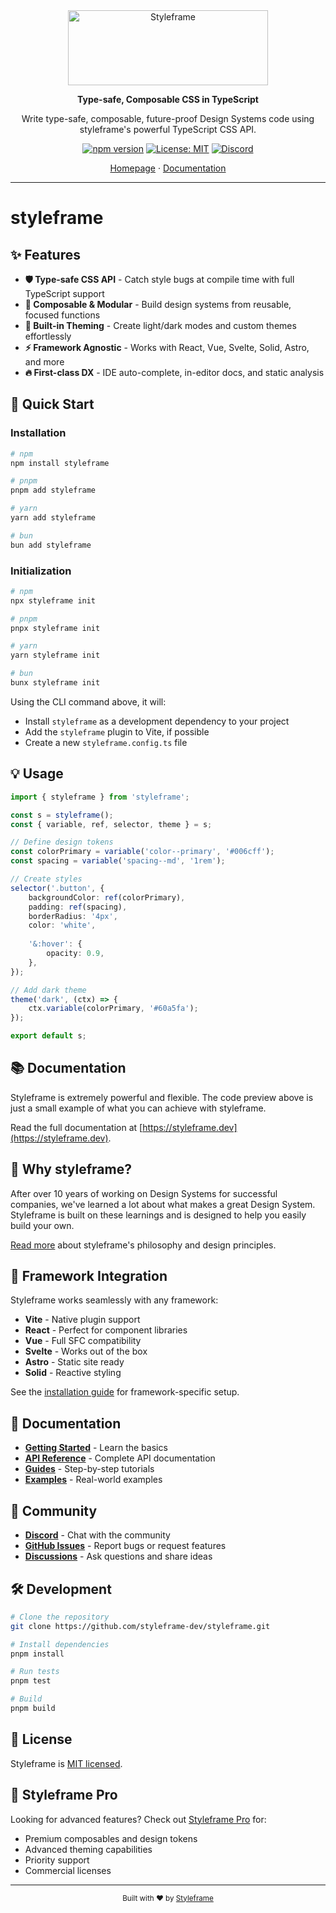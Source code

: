 <div align="center">
  <img src="https://www.styleframe.dev/_vercel/image?url=%2Flogotype-light.svg&w=1536&q=100" alt="Styleframe" width="320" height="120">
  

  
  **Type-safe, Composable CSS in TypeScript**
  
  Write type-safe, composable, future-proof Design Systems code using styleframe's powerful TypeScript CSS API.
  
  [![npm version](https://img.shields.io/npm/v/styleframe.svg)](https://www.npmjs.com/package/styleframe)
  [![License: MIT](https://img.shields.io/badge/License-MIT-blue.svg)](https://github.com/styleframe-dev/styleframe/blob/main/LICENSE)
  [![Discord](https://img.shields.io/discord/1395724958919032943?label=Discord&logo=discord)](https://discord.gg/KCVwuGz44M)
  
  [Homepage](https://styleframe.dev) · [Documentation](https://styleframe.dev/docs)
</div>

---

# styleframe
  
## ✨ Features

- **🛡️ Type-safe CSS API** - Catch style bugs at compile time with full TypeScript support
- **🧩 Composable & Modular** - Build design systems from reusable, focused functions
- **🎨 Built-in Theming** - Create light/dark modes and custom themes effortlessly
- **⚡ Framework Agnostic** - Works with React, Vue, Svelte, Solid, Astro, and more
- **🔥 First-class DX** - IDE auto-complete, in-editor docs, and static analysis

## 🚀 Quick Start

### Installation

```bash
# npm
npm install styleframe

# pnpm
pnpm add styleframe

# yarn
yarn add styleframe

# bun
bun add styleframe
```

### Initialization

```bash
# npm
npx styleframe init

# pnpm
pnpx styleframe init

# yarn
yarn styleframe init

# bun
bunx styleframe init
```

Using the CLI command above, it will:

- Install `styleframe` as a development dependency to your project
- Add the `styleframe` plugin to Vite, if possible
- Create a new `styleframe.config.ts` file


## 💡 Usage

```typescript
import { styleframe } from 'styleframe';

const s = styleframe();
const { variable, ref, selector, theme } = s;

// Define design tokens
const colorPrimary = variable('color--primary', '#006cff');
const spacing = variable('spacing--md', '1rem');

// Create styles
selector('.button', {
    backgroundColor: ref(colorPrimary),
    padding: ref(spacing),
    borderRadius: '4px',
    color: 'white',
    
    '&:hover': {
        opacity: 0.9,
    },
});

// Add dark theme
theme('dark', (ctx) => {
    ctx.variable(colorPrimary, '#60a5fa');
});

export default s;
```

## 📚 Documentation

Styleframe is extremely powerful and flexible. The code preview above is just a small example of what you can achieve with styleframe. 

Read the full documentation at [https://styleframe.dev](https://styleframe.dev).

## 🎯 Why styleframe?

After over 10 years of working on Design Systems for successful companies, we've learned a lot about what makes a great Design System. Styleframe is built on these learnings and is designed to help you easily build your own.

[Read more](https://styleframe.dev/docs) about styleframe's philosophy and design principles.

## 🔗 Framework Integration

Styleframe works seamlessly with any framework:

- **Vite** - Native plugin support
- **React** - Perfect for component libraries
- **Vue** - Full SFC compatibility  
- **Svelte** - Works out of the box
- **Astro** - Static site ready
- **Solid** - Reactive styling

See the [installation guide](https://styleframe.dev/docs/getting-started/installation/vite) for framework-specific setup.

## 📖 Documentation

- **[Getting Started](https://styleframe.dev/docs/getting-started/introduction)** - Learn the basics
- **[API Reference](https://styleframe.dev/docs/api/variables)** - Complete API documentation
- **[Guides](https://styleframe.dev/docs/resources/guides)** - Step-by-step tutorials
- **[Examples](https://github.com/styleframe-dev/examples)** - Real-world examples

## 🤝 Community

- **[Discord](https://discord.gg/KCVwuGz44M)** - Chat with the community
- **[GitHub Issues](https://github.com/styleframe-dev/styleframe/issues)** - Report bugs or request features
- **[Discussions](https://github.com/styleframe-dev/styleframe/discussions)** - Ask questions and share ideas

## 🛠️ Development

```bash
# Clone the repository
git clone https://github.com/styleframe-dev/styleframe.git

# Install dependencies
pnpm install

# Run tests
pnpm test

# Build
pnpm build
```

## 📝 License

Styleframe is [MIT licensed](https://github.com/styleframe-dev/styleframe/blob/main/LICENSE).

## 💎 Styleframe Pro

Looking for advanced features? Check out [Styleframe Pro](https://styleframe.dev/pricing) for:

- Premium composables and design tokens
- Advanced theming capabilities
- Priority support
- Commercial licenses

---

<div align="center">
  <sub>Built with ❤️ by <a href="https://github.com/styleframe-dev">Styleframe</a></sub>
</div>
